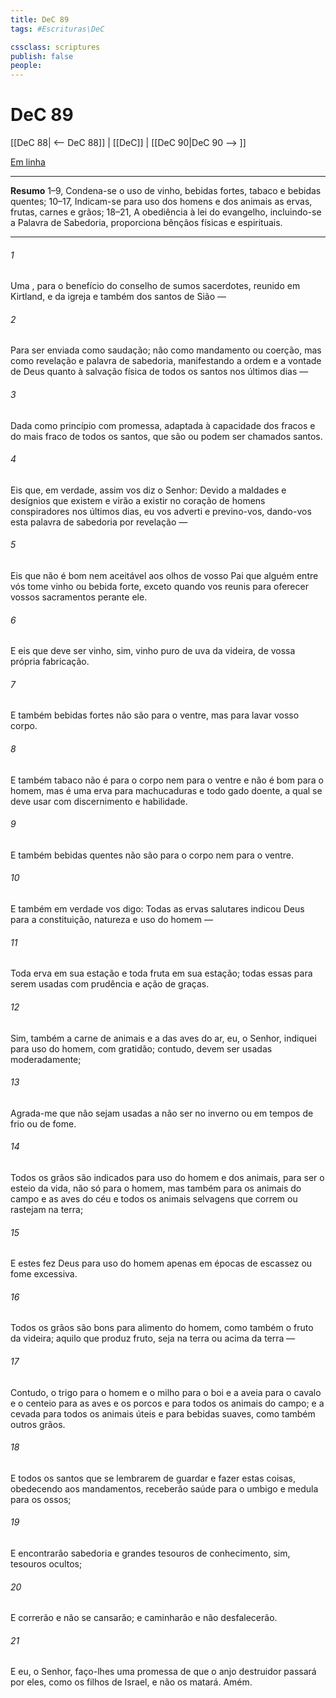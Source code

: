 ```yaml
---
title: DeC 89
tags: #Escrituras\DeC

cssclass: scriptures
publish: false
people:
---
```


# DeC 89
[[DeC 88| <-- DeC 88]] | [[DeC]] | [[DeC 90|DeC 90 --> ]]

[Em linha](https://churchofjesuschrist.org/study/scriptures/dc-testament/dc/89?lang=por)

---
__Resumo__
1–9, Condena-se o uso de vinho, bebidas fortes, tabaco e bebidas quentes; 10–17, Indicam-se para uso dos homens e dos animais as ervas, frutas, carnes e grãos; 18–21, A obediência à lei do evangelho, incluindo-se a Palavra de Sabedoria, proporciona bênçãos físicas e espirituais.

---
###### 1 
Uma , para o benefício do conselho de sumos sacerdotes, reunido em Kirtland, e da igreja e também dos santos de Sião —

###### 2 
Para ser enviada como saudação; não como mandamento ou coerção, mas como revelação e palavra de sabedoria, manifestando a ordem e a vontade de Deus quanto à salvação física de todos os santos nos últimos dias —

###### 3 
Dada como princípio com promessa, adaptada à capacidade dos fracos e do mais fraco de todos os santos, que são ou podem ser chamados santos.

###### 4 
Eis que, em verdade, assim vos diz o Senhor: Devido a maldades e desígnios que existem e virão a existir no coração de homens conspiradores nos últimos dias, eu vos adverti e previno-vos, dando-vos esta palavra de sabedoria por revelação —

###### 5 
Eis que não é bom nem aceitável aos olhos de vosso Pai que alguém entre vós tome vinho ou bebida forte, exceto quando vos reunis para oferecer vossos sacramentos perante ele.

###### 6 
E eis que deve ser vinho, sim, vinho puro de uva da videira, de vossa própria fabricação.

###### 7 
E também bebidas fortes não são para o ventre, mas para lavar vosso corpo.

###### 8 
E também tabaco não é para o corpo nem para o ventre e não é bom para o homem, mas é uma erva para machucaduras e todo gado doente, a qual se deve usar com discernimento e habilidade.

###### 9 
E também bebidas quentes não são para o corpo nem para o ventre.

###### 10 
E também em verdade vos digo: Todas as ervas salutares indicou Deus para a constituição, natureza e uso do homem —

###### 11 
Toda erva em sua estação e toda fruta em sua estação; todas essas para serem usadas com prudência e ação de graças.

###### 12 
Sim, também a carne de animais e a das aves do ar, eu, o Senhor, indiquei para uso do homem, com gratidão; contudo, devem ser usadas moderadamente;

###### 13 
Agrada-me que não sejam usadas a não ser no inverno ou em tempos de frio ou de fome.

###### 14 
Todos os grãos são indicados para uso do homem e dos animais, para ser o esteio da vida, não só para o homem, mas também para os animais do campo e as aves do céu e todos os animais selvagens que correm ou rastejam na terra;

###### 15 
E estes fez Deus para uso do homem apenas em épocas de escassez ou fome excessiva.

###### 16 
Todos os grãos são bons para alimento do homem, como também o fruto da videira; aquilo que produz fruto, seja na terra ou acima da terra —

###### 17 
Contudo, o trigo para o homem e o milho para o boi e a aveia para o cavalo e o centeio para as aves e os porcos e para todos os animais do campo; e a cevada para todos os animais úteis e para bebidas suaves, como também outros grãos.

###### 18 
E todos os santos que se lembrarem de guardar e fazer estas coisas, obedecendo aos mandamentos, receberão saúde para o umbigo e medula para os ossos;

###### 19 
E encontrarão sabedoria e grandes tesouros de conhecimento, sim, tesouros ocultos;

###### 20 
E correrão e não se cansarão; e caminharão e não desfalecerão.

###### 21 
E eu, o Senhor, faço-lhes uma promessa de que o anjo destruidor passará por eles, como os filhos de Israel, e não os matará. Amém.

